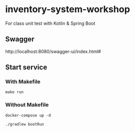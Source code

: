 # inventory-system-workshop
For class unit test with Kotlin & Spring Boot

## Swagger
http://localhost:8080/swagger-ui/index.html#

## Start service
### With Makefile
`make run`

### Without Makefile
`docker-compose up -d`

`./gradlew bootRun`